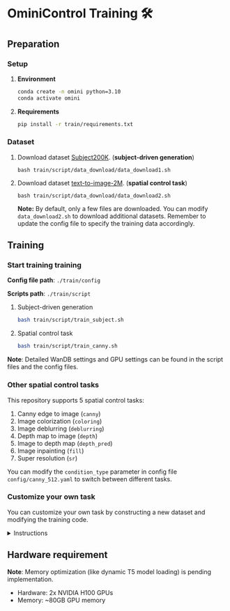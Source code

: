 # OminiControl Training 🛠️

## Preparation

### Setup
1. **Environment**
    ```bash
    conda create -n omini python=3.10
    conda activate omini
    ```
2. **Requirements**
    ```bash
    pip install -r train/requirements.txt
    ```

### Dataset
1. Download dataset [Subject200K](https://huggingface.co/datasets/Yuanshi/Subjects200K). (**subject-driven generation**)
    ```
    bash train/script/data_download/data_download1.sh
    ```
2. Download dataset [text-to-image-2M](https://huggingface.co/datasets/jackyhate/text-to-image-2M). (**spatial control task**)
    ```
    bash train/script/data_download/data_download2.sh
    ```
    **Note:** By default, only a few files are downloaded. You can modify `data_download2.sh` to download additional datasets. Remember to update the config file to specify the training data accordingly.

## Training

### Start training training
**Config file path**: `./train/config`

**Scripts path**: `./train/script`

1. Subject-driven generation
    ```bash
    bash train/script/train_subject.sh
    ```
2. Spatial control task
    ```bash
    bash train/script/train_canny.sh
    ```

**Note**: Detailed WanDB settings and GPU settings can be found in the script files and the config files.

### Other spatial control tasks
This repository supports 5 spatial control tasks: 
1. Canny edge to image (`canny`)
2. Image colorization (`coloring`)
3. Image deblurring (`deblurring`)
4. Depth map to image (`depth`)
5. Image to depth map  (`depth_pred`)
6. Image inpainting (`fill`)
7. Super resolution (`sr`)

You can modify the `condition_type` parameter in config file `config/canny_512.yaml` to switch between different tasks.

### Customize your own task
You can customize your own task by constructing a new dataset and modifying the training code.

<details>
<summary>Instructions</summary>

1. **Dataset** : 
   
   Construct a new dataset with the following format: (`src/train/data.py`)
    ```python
    class MyDataset(Dataset):
        def __init__(self, ...):
            ...
        def __len__(self):
            ...
        def __getitem__(self, idx):
            ...
            return {
                "image": image,
                "condition": condition_img,
                "condition_type": "your_condition_type",
                "description": description,
                "position_delta": position_delta
            }
    ```
    **Note:** For spatial control tasks, set the `position_delta` to be `[0, 0]`. For non-spatial control tasks, set `position_delta` to be `[0, condition_width // 16]`.
2. **Condition**:
   
   Add a new condition type in the `Condition` class. (`src/flux/condition.py`)
    ```python
    condition_dict = {
        ...
        "your_condition_type": your_condition_id_number, # Add your condition type here
    }
    ...
    if condition_type in [
        ...
        "your_condition_type", # Add your condition type here
    ]:
        ...
    ```
3. **Test**: 
   
   Add a new test function for your task. (`src/train/callbacks.py`)
    ```python
    if self.condition_type == "your_condition_type":
        condition_img = (
            Image.open("images/vase.jpg")
            .resize((condition_size, condition_size))
            .convert("RGB")
        )
        ...
        test_list.append((condition_img, [0, 0], "A beautiful vase on a table."))
    ```
</details>

## Hardware requirement
**Note**: Memory optimization (like dynamic T5 model loading) is pending implementation.
- Hardware: 2x NVIDIA H100 GPUs
- Memory: ~80GB GPU memory
